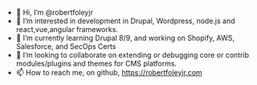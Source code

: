 - 👋 Hi, I’m @robertfoleyjr
- 👀 I’m interested in development in Drupal, Wordpress, node.js and react,vue,angular frameworks.
- 🌱 I’m currently learning Drupal 8/9, and working on Shopify, AWS, Salesforce, and SecOps Certs
- 💞️ I’m looking to collaborate on extending or debugging core or contrib modules/plugins and themes for CMS platforms.
- 📫 How to reach me, on github, https://robertfoleyjr.com

<!---
robertfoleyjr/robertfoleyjr is a ✨ special ✨ repository because its `README.md` (this file) appears on your GitHub profile.
You can click the Preview link to take a look at your changes.
--->
